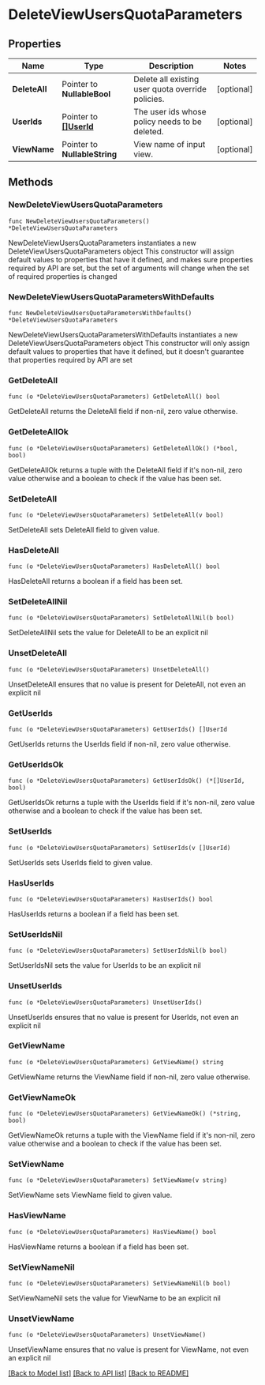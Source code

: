 # DeleteViewUsersQuotaParameters

## Properties

Name | Type | Description | Notes
------------ | ------------- | ------------- | -------------
**DeleteAll** | Pointer to **NullableBool** | Delete all existing user quota override policies. | [optional] 
**UserIds** | Pointer to [**[]UserId**](UserId.md) | The user ids whose policy needs to be deleted. | [optional] 
**ViewName** | Pointer to **NullableString** | View name of input view. | [optional] 

## Methods

### NewDeleteViewUsersQuotaParameters

`func NewDeleteViewUsersQuotaParameters() *DeleteViewUsersQuotaParameters`

NewDeleteViewUsersQuotaParameters instantiates a new DeleteViewUsersQuotaParameters object
This constructor will assign default values to properties that have it defined,
and makes sure properties required by API are set, but the set of arguments
will change when the set of required properties is changed

### NewDeleteViewUsersQuotaParametersWithDefaults

`func NewDeleteViewUsersQuotaParametersWithDefaults() *DeleteViewUsersQuotaParameters`

NewDeleteViewUsersQuotaParametersWithDefaults instantiates a new DeleteViewUsersQuotaParameters object
This constructor will only assign default values to properties that have it defined,
but it doesn't guarantee that properties required by API are set

### GetDeleteAll

`func (o *DeleteViewUsersQuotaParameters) GetDeleteAll() bool`

GetDeleteAll returns the DeleteAll field if non-nil, zero value otherwise.

### GetDeleteAllOk

`func (o *DeleteViewUsersQuotaParameters) GetDeleteAllOk() (*bool, bool)`

GetDeleteAllOk returns a tuple with the DeleteAll field if it's non-nil, zero value otherwise
and a boolean to check if the value has been set.

### SetDeleteAll

`func (o *DeleteViewUsersQuotaParameters) SetDeleteAll(v bool)`

SetDeleteAll sets DeleteAll field to given value.

### HasDeleteAll

`func (o *DeleteViewUsersQuotaParameters) HasDeleteAll() bool`

HasDeleteAll returns a boolean if a field has been set.

### SetDeleteAllNil

`func (o *DeleteViewUsersQuotaParameters) SetDeleteAllNil(b bool)`

 SetDeleteAllNil sets the value for DeleteAll to be an explicit nil

### UnsetDeleteAll
`func (o *DeleteViewUsersQuotaParameters) UnsetDeleteAll()`

UnsetDeleteAll ensures that no value is present for DeleteAll, not even an explicit nil
### GetUserIds

`func (o *DeleteViewUsersQuotaParameters) GetUserIds() []UserId`

GetUserIds returns the UserIds field if non-nil, zero value otherwise.

### GetUserIdsOk

`func (o *DeleteViewUsersQuotaParameters) GetUserIdsOk() (*[]UserId, bool)`

GetUserIdsOk returns a tuple with the UserIds field if it's non-nil, zero value otherwise
and a boolean to check if the value has been set.

### SetUserIds

`func (o *DeleteViewUsersQuotaParameters) SetUserIds(v []UserId)`

SetUserIds sets UserIds field to given value.

### HasUserIds

`func (o *DeleteViewUsersQuotaParameters) HasUserIds() bool`

HasUserIds returns a boolean if a field has been set.

### SetUserIdsNil

`func (o *DeleteViewUsersQuotaParameters) SetUserIdsNil(b bool)`

 SetUserIdsNil sets the value for UserIds to be an explicit nil

### UnsetUserIds
`func (o *DeleteViewUsersQuotaParameters) UnsetUserIds()`

UnsetUserIds ensures that no value is present for UserIds, not even an explicit nil
### GetViewName

`func (o *DeleteViewUsersQuotaParameters) GetViewName() string`

GetViewName returns the ViewName field if non-nil, zero value otherwise.

### GetViewNameOk

`func (o *DeleteViewUsersQuotaParameters) GetViewNameOk() (*string, bool)`

GetViewNameOk returns a tuple with the ViewName field if it's non-nil, zero value otherwise
and a boolean to check if the value has been set.

### SetViewName

`func (o *DeleteViewUsersQuotaParameters) SetViewName(v string)`

SetViewName sets ViewName field to given value.

### HasViewName

`func (o *DeleteViewUsersQuotaParameters) HasViewName() bool`

HasViewName returns a boolean if a field has been set.

### SetViewNameNil

`func (o *DeleteViewUsersQuotaParameters) SetViewNameNil(b bool)`

 SetViewNameNil sets the value for ViewName to be an explicit nil

### UnsetViewName
`func (o *DeleteViewUsersQuotaParameters) UnsetViewName()`

UnsetViewName ensures that no value is present for ViewName, not even an explicit nil

[[Back to Model list]](../README.md#documentation-for-models) [[Back to API list]](../README.md#documentation-for-api-endpoints) [[Back to README]](../README.md)


